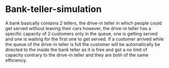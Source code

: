 # Bank-teller-simulation
A bank basically contains 2 tellers, the drive-in teller in which people could get served without leaving their cars however, the drive-in teller has a specific capacity of 2 customers only in the queue, one is getting served and one is waiting for the first one to get served. If a customer arrived while the queue of the drive-in teller is full the customer will be automatically be directed to the inside the bank teller as it is free and got a no limit of capacity contrary to the drive-in teller and they are both of the same efficiency.
